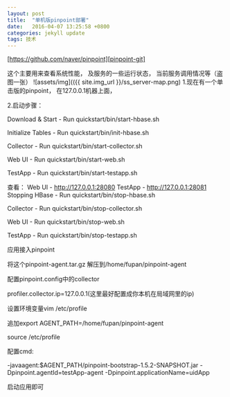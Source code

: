 ```yaml
---
layout: post
title:  "单机版pinpoint部署"
date:   2016-04-07 13:25:58 +0800
categories: jekyll update
tags: 技术
---
```


[https://github.com/naver/pinpoint][pinpoint-git]<br/>

这个主要用来查看系统性能， 及服务的一些运行状态， 当前服务调用情况等（盗图一张）
 ![assets/img](({{ site.img_url }}/ss_server-map.png)
1.现在有一个单击版的pinpoint， 在127.0.0.1机器上面， 

2.启动步骤：

Download & Start - Run quickstart/bin/start-hbase.sh

Initialize Tables - Run quickstart/bin/init-hbase.sh

Collector - Run quickstart/bin/start-collector.sh

Web UI - Run quickstart/bin/start-web.sh

TestApp - Run quickstart/bin/start-testapp.sh

查看：
Web UI - http://127.0.0.1:28080
TestApp - http://127.0.0.1:28081
Stopping
HBase - Run quickstart/bin/stop-hbase.sh

Collector - Run quickstart/bin/stop-collector.sh

Web UI - Run quickstart/bin/stop-web.sh

TestApp - Run quickstart/bin/stop-testapp.sh

应用接入pinpoint

将这个pinpoint-agent.tar.gz 解压到/home/fupan/pinpoint-agent

配置pinpoint.config中的collector

profiler.collector.ip=127.0.0.1(这里最好配置成你本机在局域网里的ip)

设置环境变量vim /etc/profile

追加export AGENT\_PATH=/home/fupan/pinpoint-agent

source /etc/profile

配置cmd:

-javaagent:$AGENT\_PATH/pinpoint-bootstrap-1.5.2-SNAPSHOT.jar -Dpinpoint.agentId=testApp-agent -Dpinpoint.applicationName=uidApp

启动应用即可

[pinpoint-git]: https://github.com/naver/pinpoint
